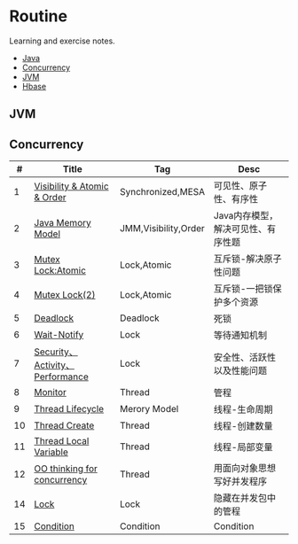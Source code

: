 # Routine
Learning and exercise notes.

- [Java](#Java)
- [Concurrency](#Concurrency)
- [JVM](#JVM)
- [Hbase](#Hbase)

## JVM

## Concurrency

| #   | Title                                | Tag                  | Desc                               |
| --- | ------------------------------------ | -------------------- | ---------------------------------- |
| 1   | [Visibility & Atomic & Order][1]     | Synchronized,MESA    | 可见性、原子性、有序性             |
| 2   | [Java Memory Model][2]               | JMM,Visibility,Order | Java内存模型，解决可见性、有序性题 |
| 3   | [Mutex Lock:Atomic][3]               | Lock,Atomic          | 互斥锁-解决原子性问题              |
| 4   | [Mutex Lock(2)][4]                   | Lock,Atomic          | 互斥锁-一把锁保护多个资源          |
| 5   | [Deadlock][5]                        | Deadlock             | 死锁                               |
| 6   | [Wait-Notify][6]                     | Lock                 | 等待通知机制                       |
| 7   | [Security、Activity、Performance][7] | Lock                  | 安全性、活跃性以及性能问题         |
| 8   | [Monitor][8]                         | Thread               | 管程                               |
| 9   | [Thread Lifecycle][9]                | Merory Model         | 线程-生命周期                      |
| 10  | [Thread Create][10]                  | Thread               | 线程-创建数量                      |
| 11  | [Thread Local Variable][11]          | Thread               | 线程-局部变量                      |
| 12  | [OO thinking for concurrency][12]    | Thread               | 用面向对象思想写好并发程序         |
| 14  | [Lock][14]                           | Lock                 | 隐藏在并发包中的管程               |
| 15  | [Condition][15]                      | Condition            | Condition                                 |


[1]: https://github.com/mantoudev/routine/tree/master/Concurrency/01-Visibility%20%26%20Atomic%20%26%20Order
[2]: https://github.com/mantoudev/routine/tree/master/Concurrency/02-Java%20Meroy%20Model
[3]: https://github.com/mantoudev/routine/tree/master/Concurrency/03-Mutex%20Lock:Atomic
[4]: https://github.com/mantoudev/routine/tree/master/Concurrency/04-Mutex%20Lock(2)
[5]: https://github.com/mantoudev/routine/tree/master/Concurrency/05-Deadlock
[6]: https://github.com/mantoudev/routine/tree/master/Concurrency/06-Wait-Notify
[7]: https://github.com/mantoudev/routine/tree/master/Concurrency/07-Security%E3%80%81Activity%E3%80%81Performance
[8]: https://github.com/mantoudev/routine/tree/master/Concurrency/08-Monitor
[9]: https://github.com/mantoudev/routine/tree/master/Concurrency/09-Thread:create
[10]: https://github.com/mantoudev/routine/tree/master/Concurrency/10-Thread:lifecyle
[11]: https://github.com/mantoudev/routine/tree/master/Concurrency/11-Thread:localVariable
[12]: https://github.com/mantoudev/routine/tree/master/Concurrency/12-OO%20thinking%20for%20concurrency
[14]: https://github.com/mantoudev/routine/tree/master/Concurrency/14-Lock
[15]: https://github.com/mantoudev/routine/tree/master/Concurrency/15-Condition
